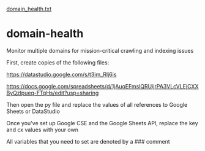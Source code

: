 [domain_health.txt](https://github.com/thisisloganr/domain-health/files/7039096/domain_health.txt)
# domain-health
Monitor multiple domains for mission-critical crawling and indexing issues

First, create copies of the following files:

https://datastudio.google.com/s/t3im_Rlj6is

https://docs.google.com/spreadsheets/d/1jAuoEFmslQRUijrPA3VLcVLEjCXXByQzlpueq-FTqHs/edit?usp=sharing

Then open the py file and replace the values of all references to Google Sheets or DataStudio

Once you've set up Google CSE and the Google Sheets API, replace the key and cx values with your own

All variables that you need to set are denoted by a ### comment
